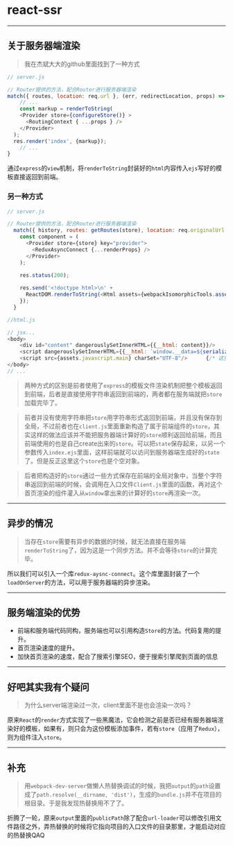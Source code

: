 # react-ssr
---

## 关于服务器端渲染
> 我在杰斌大大的github里面找到了一种方式

``` javascript
// server.js

// Router提供的方法，配合Router进行服务器端渲染
match({ routes, location: req.url }, (err, redirectLocation, props) => {
	// ...
	const markup = renderToString(
	<Provider store={configureStore()} >
	  <RoutingContext { ...props } />
	</Provider>
  );
  res.render('index', {markup});
	// ...
}
```

通过`express`的`view`机制，将`renderToString`封装好的`html`内容传入`ejs`写好的模板直接返回到前端。

### 另一种方式

``` javascript
// server.js

// Router提供的方法，配合Router进行服务器端渲染
  match({ history, routes: getRoutes(store), location: req.originalUrl }, (error, redirectLocation, renderProps) => {
	const component = (
	  <Provider store={store} key="provider">
		<ReduxAsyncConnect {...renderProps} />
	  </Provider>
	);

	res.status(200);
	
	res.send('<!doctype html>\n' +
	  ReactDOM.renderToString(<Html assets={webpackIsomorphicTools.assets()} component={component} store={store}/>));
	});
  }
```

``` javascript
//html.js

// jsx...
<body>
	<div id="content" dangerouslySetInnerHTML={{__html: content}}/>		{/* 这里的作用是渲染传入的component */}
	<script dangerouslySetInnerHTML={{__html: `window.__data=${serialize(store.getState())};`}} charSet="UTF-8"/>	{/* 这里的作用是把传入的store在前端保存到一个全局的属性__data里 */}
	<script src={assets.javascript.main} charSet="UTF-8"/>		{/* 这里引入入口js */}
</body>
// ...
```

> 两种方式的区别是前者使用了`express`的模板文件渲染机制把整个模板返回到前端，后者是直接使用字符串返回到前端的，两者都在服务端就把`store`加载完毕了。

> 前者并没有使用字符串把`store`用字符串形式返回到前端，并且没有保存到全局，不过前者也在`client.js`里面重新构造了属于前端组件的`store`，其实这样的做法应该并不能把服务器端计算好的`store`顺利返回给前端，而且前端使用的也是自己create出来的`store`。可以把`state`保存起来，以另一个参数传入`index.ejs`里面，这样前端就可以访问到服务器端生成好的`state`了。但是反正这里这个`store`也是个空对象。

> 后者把构造好的`store`通过一些方式保存在前端的全局对象中，当整个字符串返回到前端的时候，会调用在入口文件`Client.js`里面的函数，再对这个首页渲染的组件灌入从`window`拿出来的计算好的`store`再渲染一次。

---
## 异步的情况

> 当存在`store`需要有异步的数据的时候，就无法直接在服务端`renderToString`了，因为这是一个同步方法。并不会等待`store`的计算完毕。

所以我们可以引入一个库`redux-aysnc-connect`。这个库里面封装了一个`loadOnServer`的方法，可以用于服务器端的异步渲染。

---
## 服务端渲染的优势

- 前端和服务端代码同构，服务端也可以引用构造`Store`的方法。代码复用的提升。
- 首页渲染速度的提升。
- 加快首页渲染的速度，配合了搜索引擎SEO，便于搜索引擎爬到页面的信息

---
## 好吧其实我有个疑问
> 为什么server端渲染过一次，client里面不是也会渲染一次吗？

原来`React`的`render`方式实现了一些黑魔法，它会检测之前是否已经有服务器端渲染好的模板，如果有，则只会为这份模板添加事件，若有`store`（应用了`Redux`），则为组件注入`store`。

---
## 补充
> 用`webpack-dev-server`做懒人热替换调试的时候，我把`output`的`path`设置成了`path.resolve(__dirname, 'dist')`，生成的`bundle.js`并不在项目的根目录。于是我发现热替换用不了了。

折腾了一轮，原来`output`里面的`publicPath`除了配合`url-loader`可以修改引用文件路径之外，弄热替换的时候将它指向项目的入口文件的目录那里，才能启动对应的热替换QAQ
